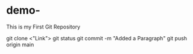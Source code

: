 # demo-

This is my First Git Repository

git clone <"Link">
git status
git commit -m "Added a Paragraph"
git push origin main
